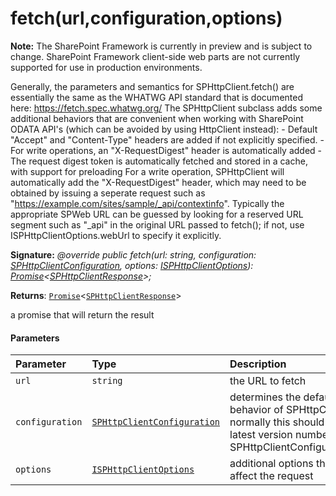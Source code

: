 # fetch(url,configuration,options)
**Note:** The SharePoint Framework is currently in preview and is subject to change. SharePoint Framework client-side web parts are not currently supported for use in production environments.



Generally, the parameters and semantics for SPHttpClient.fetch() are essentially the same as the WHATWG API standard that is documented here: https://fetch.spec.whatwg.org/ The SPHttpClient subclass adds some additional behaviors that are convenient when working with SharePoint ODATA API's (which can be avoided by using HttpClient instead): - Default "Accept" and "Content-Type" headers are added if not explicitly specified. - For write operations, an "X-RequestDigest" header is automatically added - The request digest token is automatically fetched and stored in a cache, with support for preloading For a write operation, SPHttpClient will automatically add the "X-RequestDigest" header, which may need to be obtained by issuing a seperate request such as "https://example.com/sites/sample/_api/contextinfo". Typically the appropriate SPWeb URL can be guessed by looking for a reserved URL segment such as "_api" in the original URL passed to fetch(); if not, use ISPHttpClientOptions.webUrl to specify it explicitly.

**Signature:** _@override public fetch(url: string, configuration: [SPHttpClientConfiguration](../../sp-http/class/sphttpclientconfiguration.md),
    options: [ISPHttpClientOptions](../../sp-http/interface/isphttpclientoptions.md)): [Promise](../../es6-promise.api/class/promise.md)<[SPHttpClientResponse](../../sp-http/class/sphttpclientresponse.md)>;_

**Returns**: [`Promise`](../../es6-promise.api/class/promise.md)<[`SPHttpClientResponse`](../../sp-http/class/sphttpclientresponse.md)>



a promise that will return the result

#### Parameters


| Parameter	   | Type    | Description |
|:-------------|:---------------|:------------|
| `url`    | `string` | the URL to fetch |
| `configuration`    | [`SPHttpClientConfiguration`](../../sp-http/class/sphttpclientconfiguration.md) | determines the default behavior of SPHttpClient; normally this should be the latest version number from SPHttpClientConfigurations |
| `options`    | [`ISPHttpClientOptions`](../../sp-http/interface/isphttpclientoptions.md) | additional options that affect the request |


